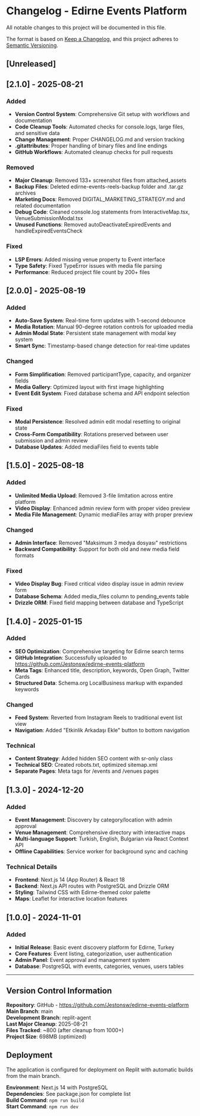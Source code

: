 # Changelog - Edirne Events Platform

All notable changes to this project will be documented in this file.

The format is based on [Keep a Changelog](https://keepachangelog.com/en/1.0.0/),
and this project adheres to [Semantic Versioning](https://semver.org/spec/v2.0.0.html).

## [Unreleased]

## [2.1.0] - 2025-08-21

### Added
- **Version Control System**: Comprehensive Git setup with workflows and documentation
- **Code Cleanup Tools**: Automated checks for console.logs, large files, and sensitive data
- **Change Management**: Proper CHANGELOG.md and version tracking
- **.gitattributes**: Proper handling of binary files and line endings
- **GitHub Workflows**: Automated cleanup checks for pull requests

### Removed
- **Major Cleanup**: Removed 133+ screenshot files from attached_assets
- **Backup Files**: Deleted edirne-events-reels-backup folder and .tar.gz archives
- **Marketing Docs**: Removed DIGITAL_MARKETING_STRATEGY.md and related documentation
- **Debug Code**: Cleaned console.log statements from InteractiveMap.tsx, VenueSubmissionModal.tsx
- **Unused Functions**: Removed autoDeactivateExpiredEvents and handleExpiredEventsCheck

### Fixed
- **LSP Errors**: Added missing venue property to Event interface
- **Type Safety**: Fixed TypeError issues with media file parsing
- **Performance**: Reduced project file count by 200+ files

## [2.0.0] - 2025-08-19

### Added
- **Auto-Save System**: Real-time form updates with 1-second debounce
- **Media Rotation**: Manual 90-degree rotation controls for uploaded media
- **Admin Modal State**: Persistent state management with modal key system
- **Smart Sync**: Timestamp-based change detection for real-time updates

### Changed
- **Form Simplification**: Removed participantType, capacity, and organizer fields
- **Media Gallery**: Optimized layout with first image highlighting
- **Event Edit System**: Fixed database schema and API endpoint selection

### Fixed
- **Modal Persistence**: Resolved admin edit modal resetting to original state
- **Cross-Form Compatibility**: Rotations preserved between user submission and admin review
- **Database Updates**: Added mediaFiles field to events table

## [1.5.0] - 2025-08-18

### Added
- **Unlimited Media Upload**: Removed 3-file limitation across entire platform
- **Video Display**: Enhanced admin review form with proper video preview
- **Media File Management**: Dynamic mediaFiles array with proper preview

### Changed
- **Admin Interface**: Removed "Maksimum 3 medya dosyası" restrictions
- **Backward Compatibility**: Support for both old and new media field formats

### Fixed
- **Video Display Bug**: Fixed critical video display issue in admin review form
- **Database Schema**: Added media_files column to pending_events table
- **Drizzle ORM**: Fixed field mapping between database and TypeScript

## [1.4.0] - 2025-01-15

### Added
- **SEO Optimization**: Comprehensive targeting for Edirne search terms
- **GitHub Integration**: Successfully uploaded to https://github.com/Jestonsw/edirne-events-platform
- **Meta Tags**: Enhanced title, description, keywords, Open Graph, Twitter Cards
- **Structured Data**: Schema.org LocalBusiness markup with expanded keywords

### Changed
- **Feed System**: Reverted from Instagram Reels to traditional event list view
- **Navigation**: Added "Etkinlik Arkadaşı Ekle" button to bottom navigation

### Technical
- **Content Strategy**: Added hidden SEO content with sr-only class
- **Technical SEO**: Created robots.txt, optimized sitemap.xml
- **Separate Pages**: Meta tags for /events and /venues pages

## [1.3.0] - 2024-12-20

### Added
- **Event Management**: Discovery by category/location with admin approval
- **Venue Management**: Comprehensive directory with interactive maps
- **Multi-language Support**: Turkish, English, Bulgarian via React Context API
- **Offline Capabilities**: Service worker for background sync and caching

### Technical Details
- **Frontend**: Next.js 14 (App Router) & React 18
- **Backend**: Next.js API routes with PostgreSQL and Drizzle ORM
- **Styling**: Tailwind CSS with Edirne-themed color palette
- **Maps**: Leaflet for interactive location features

## [1.0.0] - 2024-11-01

### Added
- **Initial Release**: Basic event discovery platform for Edirne, Turkey
- **Core Features**: Event listing, categorization, user authentication
- **Admin Panel**: Event approval and management system
- **Database**: PostgreSQL with events, categories, venues, users tables

---

## Version Control Information

**Repository**: GitHub - https://github.com/Jestonsw/edirne-events-platform  
**Main Branch**: main  
**Development Branch**: replit-agent  
**Last Major Cleanup**: 2025-08-21  
**Files Tracked**: ~800 (after cleanup from 1000+)  
**Project Size**: 698MB (optimized)  

## Deployment

The application is configured for deployment on Replit with automatic builds from the main branch.

**Environment**: Next.js 14 with PostgreSQL  
**Dependencies**: See package.json for complete list  
**Build Command**: `npm run build`  
**Start Command**: `npm run dev`  
